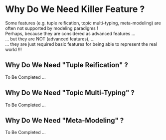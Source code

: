 Why Do We Need Killer Feature ?
==

Some features (e.g. tuple reification, topic multi-typing, meta-modeling) are often not supported by modeling paradigms !    
Perhaps, because they are considered as advanced features ...   
... but they are NOT (advanced features), ...   
... they are just required basic features for being able to represent the real world !!!

Why Do We Need "Tuple Reification" ?
-

To Be Completed ...


Why Do We Need "Topic Multi-Typing" ?
-

To Be Completed ...


Why Do We Need "Meta-Modeling" ?
-

To Be Completed ...
